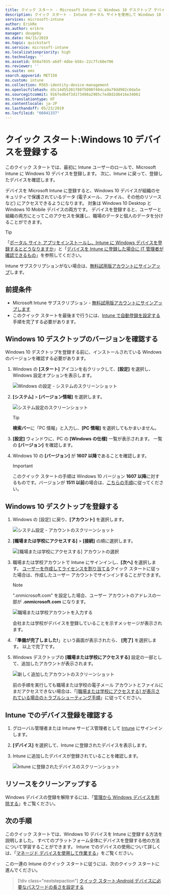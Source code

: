 ```yaml
---
title: クイック スタート - Microsoft Intune に Windows 10 デスクトップ デバイスを登録する
description: クイック スタート - Intune ポータル サイトを使用して Windows 10 デスクトップ デバイスを Microsoft Intune に登録します。
services: microsoft-intune
author: ErikRe
ms.author: erikre
manager: dougeby
ms.date: 04/15/2019
ms.topic: quickstart
ms.service: microsoft-intune
ms.localizationpriority: high
ms.technology: ''
ms.assetid: 658a7655-a6df-4dbe-b56c-22c7fc60e706
ms.reviewer: ''
ms.suite: ems
search.appverid: MET150
ms.custom: intune
ms.collection: M365-identity-device-management
ms.openlocfilehash: d3c14d55201f88f5090f404ca9a79dd902c8da5e
ms.sourcegitcommit: 916fed64f3d173498a2905c7ed8d2d6416e34061
ms.translationtype: HT
ms.contentlocale: ja-JP
ms.lasthandoff: 05/23/2019
ms.locfileid: "66041337"
---
```

# <a name="quickstart-enroll-your-windows-10-device"></a>クイック スタート:Windows 10 デバイスを登録する

このクイック スタートでは、最初に Intune ユーザーのロールで、Microsoft Intune に Windows 10 デバイスを登録します。 次に、Intune に戻って、登録したデバイスを確認します。

デバイスを Microsoft Intune に登録すると、Windows 10 デバイスが組織のセキュリティで保護されているデータ (電子メール、ファイル、その他のリソースなど) にアクセスできるようになります。 対象は Windows 10 Desktop と Windows 10 Mobile デバイスの両方です。 デバイスを登録すると、ユーザーと組織の両方にとってこのアクセスを保護し、職場のデータと個人のデータを分けることができます。

> [!TIP]
> 「[ポータル サイト アプリをインストールし、Intune に Windows デバイスを登録するとどうなりますか](/intune-user-help/what-happens-if-you-install-the-company-portal-app-and-enroll-your-device-in-intune-windows)」と「[デバイスを Intune に登録した場合に IT 管理者が確認できるもの](/intune-user-help/what-info-can-your-company-see-when-you-enroll-your-device-in-intune)」を参照してください。

Intune サブスクリプションがない場合は、[無料試用版アカウントにサインアップ](free-trial-sign-up.md)します。

## <a name="prerequisites"></a>前提条件

- Microsoft Intune サブスクリプション - [無料試用版アカウントにサインアップします](free-trial-sign-up.md)
- このクイック スタートを最後まで行うには、[Intune で自動登録を設定する](quickstart-setup-auto-enrollment.md)手順を完了する必要があります。

## <a name="confirm-your-windows-10-desktop-version"></a>Windows 10 デスクトップのバージョンを確認する

Windows 10 デスクトップを登録する前に、インストールされている Windows のバージョンを確認する必要があります。

1. Windows の **[スタート]** アイコンを右クリックして、**[設定]** を選択し、Windows 設定オプションを表示します。

   ![Windows の設定 - システムのスクリーンショット](media/quickstart-enroll-windows-device/quickstart-enroll-windows-device-01.png)

2. **[システム]** > **[バージョン情報]** を選択します。 

   ![システム設定のスクリーンショット](media/quickstart-enroll-windows-device/quickstart-enroll-windows-device-02.png)

    > [!TIP]
    > **検索バー**に「PC 情報」と入力し、**[PC 情報]** を選択してもかまいません。

3. **[設定]** ウィンドウに、PC の **[Windows の仕様]** 一覧が表示されます。 一覧の **[バージョン]** を確認します。

4. Windows 10 の **[バージョン]** が **1607 以降**であることを確認します。

    > [!IMPORTANT]
    > このクイック スタートの手順は Windows 10 バージョン **1607 以降**に対するものです。バージョンが **1511 以前**の場合は、[こちらの手順](/intune-user-help/enroll-windows-10-device)に従ってください。  

## <a name="enroll-windows-10-desktop"></a>Windows 10 デスクトップを登録する

1. Windows の [設定] に戻り、**[アカウント]** を選択します。

   ![システム設定 - アカウントのスクリーンショット](media/quickstart-enroll-windows-device/quickstart-enroll-windows-device-03.png)

2. **[職場または学校にアクセスする]** > **[接続]** の順に選択します。

    ![[職場または学校にアクセスする] アカウントの選択](media/quickstart-enroll-windows-device/quickstart-enroll-windows-device-04.png)

3. 職場または学校アカウントで Intune にサインインし、**[次へ]** を選択します。 [ユーザーを作成してライセンスを割り当てる](quickstart-create-user.md)クイック スタートに従った場合は、作成したユーザー アカウントでサインインすることができます。

    > [!NOTE]
    > ".onmicrosoft.com" を設定した場合、ユーザー アカウントのアドレスの一部が **.onmicrosoft.com** になります。 

   ![職場または学校アカウントを入力する](media/quickstart-enroll-windows-device/quickstart-enroll-windows-device-05.png)

    会社または学校がデバイスを登録していることを示すメッセージが表示されます。

4. 「**準備が完了しました!**」という画面が表示されたら、 **[完了]** を選択します。 以上で完了です。

5. Windows デスクトップの **[職場または学校にアクセスする]** 設定の一部として、追加したアカウントが表示されます。

   ![新しく追加したアカウントのスクリーンショット](media/quickstart-enroll-windows-device/quickstart-enroll-windows-device-06.png)

    前の手順を実行しても職場または学校の電子メール アカウントとファイルにまだアクセスできない場合は、「[[職場または学校にアクセスする] が表示されている場合のトラブルシューティング手順](/intune-user-help/troubleshoot-your-windows-10-device-windows#troubleshooting-steps-to-follow-if-you-see-access-work-or-school)」に従ってください。

## <a name="confirm-your-device-enrollment-in-intune"></a>Intune でのデバイス登録を確認する

1. グローバル管理者または Intune サービス管理者として [Intune](https://aka.ms/intuneportal) にサインインします。
2. **[デバイス]** を選択して、Intune に登録されたデバイスを表示します。
3. Intune に追加したデバイスが登録されていることを確認します。

   ![Intune に登録されたデバイスのスクリーンショット](media/quickstart-enroll-windows-device/quickstart-enroll-windows-device-07.png)

## <a name="clean-up-resources"></a>リソースをクリーンアップする

Windows デバイスの登録を解除するには、「[管理から Windows デバイスを削除する](/intune-user-help/unenroll-your-device-from-intune-windows)」をご覧ください。

## <a name="next-steps"></a>次の手順

このクイック スタートでは、Windows 10 デバイスを Intune に登録する方法を説明しました。 すべてのプラットフォーム全体にデバイスを登録する他の方法について学習することができます。 Intune でのデバイスの使用について詳しくは、「[マネージド デバイスを使用して作業する](/intune-user-help/use-managed-devices-to-get-work-done)」をご覧ください。

この一連の Intune のクイック スタートに従うには、次のクイック スタートに進んでください。

> [!div class="nextstepaction"]
> [クイック スタート:Android デバイスに必要なパスワードの長さを設定する](quickstart-set-password-length-android.md)
